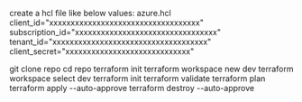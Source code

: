 create a hcl file like below values:
azure.hcl
client_id="xxxxxxxxxxxxxxxxxxxxxxxxxxxxxxxxxxx"
subscription_id="xxxxxxxxxxxxxxxxxxxxxxxxxxxxxxxxx"
tenant_id="xxxxxxxxxxxxxxxxxxxxxxxxxxxxxxxxxxxx"
client_secret="xxxxxxxxxxxxxxxxxxxxxxxxxxxxx"

git clone repo 
cd repo
terraform init
terraform workspace new dev
terraform workspace select dev
terraform init
terraform validate
terraform plan
terraform apply --auto-approve 
terraform destroy --auto-approve

